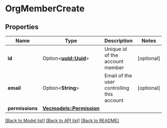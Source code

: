 # OrgMemberCreate

## Properties

Name | Type | Description | Notes
------------ | ------------- | ------------- | -------------
**id** | Option<[**uuid::Uuid**](uuid::Uuid.md)> | Unique id of the account member | [optional]
**email** | Option<**String**> | Email of the user controlling this account | [optional]
**permissions** | [**Vec<models::Permission>**](Permission.md) |  | 

[[Back to Model list]](../README.md#documentation-for-models) [[Back to API list]](../README.md#documentation-for-api-endpoints) [[Back to README]](../README.md)


